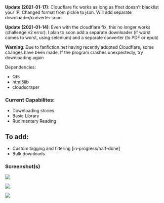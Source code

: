 **Update (2021-01-17)**: Cloudflare fix works as long as ffnet doesn't blacklist your IP. Changed format from pickle to json. Will add separate downloader/converter soon.

**Update (2021-01-14)**: Even with the cloudflare fix, this no longer 
works (challenge v2 error). I plan to soon add a separate downloader (if worst comes to worst, using selenium) and a separate converter (to PDF or epub)

**Warning**: Due to fanfiction.net having recently adopted Cloudflare, some changes have been made. 
If the program crashes unexpectedly, try downloading again

Dependencies:
* Qt5
* html5lib 
* cloudscraper

### Current Capabilites:
* Downloading stories
* Basic Library
* Rudimentary Reading

## To add:
* Custom tagging and filtering [in-progress/half-done]
* Bulk downloads


### Screenshot(s)
![](https://github.com/sanskarchand/for_want_of_a_nail/blob/master/screenshots/Screenshot_2020-06-24_03-24-33.png)

![](https://github.com/sanskarchand/for_want_of_a_nail/blob/master/screenshots/Screenshot_2020-07-13_00-43-53.png)

![](https://github.com/sanskarchand/for_want_of_a_nail/blob/master/screenshots/Screenshot_2020-07-13_22-46-14.png)
